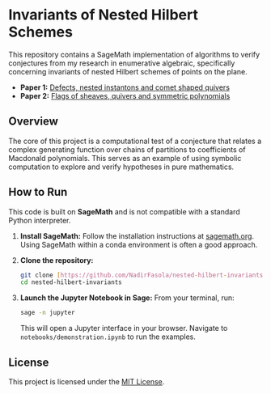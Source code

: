 # Invariants of Nested Hilbert Schemes

This repository contains a SageMath implementation of algorithms to verify conjectures from my research in enumerative algebraic, specifically concerning invariants of nested Hilbert schemes of points on the plane.

- **Paper 1:** [Defects, nested instantons and comet shaped quivers](https://arxiv.org/abs/1907.02771)
- **Paper 2:** [Flags of sheaves, quivers and symmetric polynomials](https://arxiv.org/abs/1911.12787)

## Overview

The core of this project is a computational test of a conjecture that relates a complex generating function over chains of partitions to coefficients of Macdonald polynomials. This serves as an example of using symbolic computation to explore and verify hypotheses in pure mathematics.

## How to Run

This code is built on **SageMath** and is not compatible with a standard Python interpreter.

1.  **Install SageMath:** Follow the installation instructions at [sagemath.org](https://www.sagemath.org/). Using SageMath within a conda environment is often a good approach.

2.  **Clone the repository:**
    ```bash
    git clone [https://github.com/NadirFasola/nested-hilbert-invariants-polynomials.git](hhttps://github.com/NadirFasola/nested-hilbert-invariants-polynomials.git)
    cd nested-hilbert-invariants
    ```

3.  **Launch the Jupyter Notebook in Sage:**
    From your terminal, run:
    ```bash
    sage -n jupyter
    ```
    This will open a Jupyter interface in your browser. Navigate to `notebooks/demonstration.ipynb` to run the examples.

## License

This project is licensed under the [MIT License](LICENSE).
